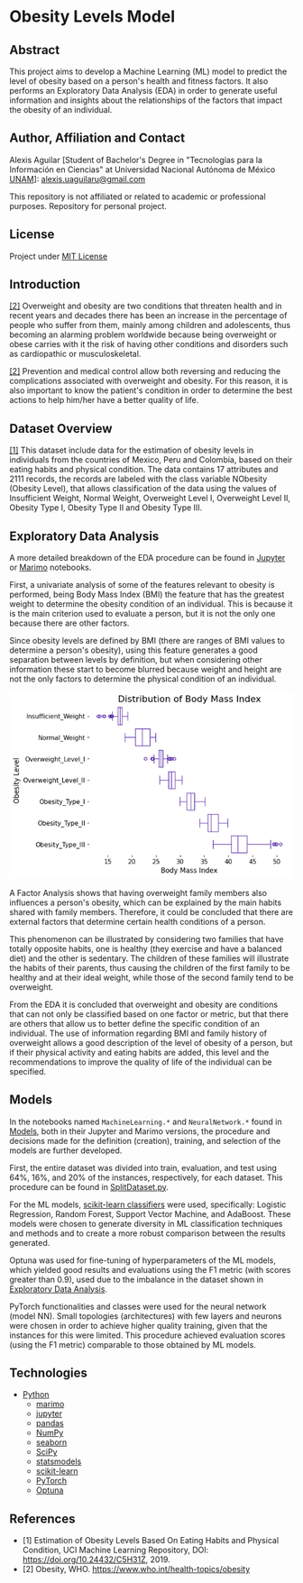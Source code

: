# Obesity Levels Model
## Abstract
This project aims to develop a Machine Learning (ML) model to predict the level of obesity based on a person's health and fitness factors. It also performs an Exploratory Data Analysis (EDA) in order to generate useful information and insights about the relationships of the factors that impact the obesity of an individual.


## Author, Affiliation and Contact
Alexis Aguilar [Student of Bachelor's Degree in "Tecnologías para la Información en Ciencias" at Universidad Nacional Autónoma de México [UNAM](https://www.unam.mx/)]: alexis.uaguilaru@gmail.com

This repository is not affiliated or related to academic or professional purposes. Repository for personal project.


## License
Project under [MIT License](LICENSE)


## Introduction
[[2]](#references) Overweight and obesity are two conditions that threaten health and in recent years and decades there has been an increase in the percentage of people who suffer from them, mainly among children and adolescents, thus becoming an alarming problem worldwide because being overweight or obese carries with it the risk of having other conditions and disorders such as cardiopathic or musculoskeletal.

[[2]](#references) Prevention and medical control allow both reversing and reducing the complications associated with overweight and obesity. For this reason, it is also important to know the patient's condition in order to determine the best actions to help him/her have a better quality of life.


## Dataset Overview
[[1]](#references) This dataset include data for the estimation of obesity levels in individuals from the countries of Mexico, Peru and Colombia, based on their eating habits and physical condition. The data contains 17 attributes and 2111 records, the records are labeled with the class variable NObesity (Obesity Level), that allows classification of the data using the values of Insufficient Weight, Normal Weight, Overweight Level I, Overweight Level II, Obesity Type I, Obesity Type II and Obesity Type III.


## Exploratory Data Analysis
A more detailed breakdown of the EDA procedure can be found in [Jupyter](./ExploratoryDataAnalysis/ExploratoryDataAnalysis.ipynb) or [Marimo](./ExploratoryDataAnalysis/ExploratoryDataAnalysis.py) notebooks.

First, a univariate analysis of some of the features relevant to obesity is performed, being Body Mass Index (BMI) the feature that has the greatest weight to determine the obesity condition of an individual. This is because it is the main criterion used to evaluate a person, but it is not the only one because there are other factors.

Since obesity levels are defined by BMI (there are ranges of BMI values to determine a person's obesity), using this feature generates a good separation between levels by definition, but when considering other information these start to become blurred because weight and height are not the only factors to determine the physical condition of an individual.

![BMI Plot](./Resources/EDA_01.png)

A Factor Analysis shows that having overweight family members also influences a person's obesity, which can be explained by the main habits shared with family members. Therefore, it could be concluded that there are external factors that determine certain health conditions of a person.

This phenomenon can be illustrated by considering two families that have totally opposite habits, one is healthy (they exercise and have a balanced diet) and the other is sedentary. The children of these families will illustrate the habits of their parents, thus causing the children of the first family to be healthy and at their ideal weight, while those of the second family tend to be overweight.

From the EDA it is concluded that overweight and obesity are conditions that can not only be classified based on one factor or metric, but that there are others that allow us to better define the specific condition of an individual. The use of information regarding BMI and family history of overweight allows a good description of the level of obesity of a person, but if their physical activity and eating habits are added, this level and the recommendations to improve the quality of life of the individual can be specified.


## Models
In the notebooks named `MachineLearning.*` and `NeuralNetwork.*` found in [Models](./Models/), both in their Jupyter and Marimo versions, the procedure and decisions made for the definition (creation), training, and selection of the models are further developed.

First, the entire dataset was divided into train, evaluation, and test using $64\%$, $16\%$, and $20\%$ of the instances, respectively, for each dataset. This procedure can be found in [SplitDataset.py](./Models/SplitDataset.py).

For the ML models, [scikit-learn classifiers](https://scikit-learn.org/stable/supervised_learning.html) were used, specifically: Logistic Regression, Random Forest, Support Vector Machine, and AdaBoost. These models were chosen to generate diversity in ML classification techniques and methods and to create a more robust comparison between the results generated.

Optuna was used for fine-tuning of hyperparameters of the ML models, which yielded good results and evaluations using the F1 metric (with scores greater than $0.9$), used due to the imbalance in the dataset shown in [Exploratory Data Analysis](#exploratory-data-analysis).

PyTorch functionalities and classes were used for the neural network (model NN). Small topologies (architectures) with few layers and neurons were chosen in order to achieve higher quality training, given that the instances for this were limited. This procedure achieved evaluation scores (using the F1 metric) comparable to those obtained by ML models.


## Technologies
* [Python](https://www.python.org/)
  * [marimo](https://marimo.io/)
  * [jupyter](https://jupyter.org/)
  * [pandas](https://pandas.pydata.org/)
  * [NumPy](https://numpy.org/)
  * [seaborn](https://seaborn.pydata.org/)
  * [SciPy](https://scipy.org/)
  * [statsmodels](https://www.statsmodels.org/stable/index.html)
  * [scikit-learn](https://scikit-learn.org/stable/)
  * [PyTorch](https://pytorch.org/)
  * [Optuna](https://optuna.org/)


## References
- [1] Estimation of Obesity Levels Based On Eating Habits and Physical Condition, UCI Machine Learning Repository, DOI: https://doi.org/10.24432/C5H31Z, 2019.
- [2] Obesity, WHO. https://www.who.int/health-topics/obesity